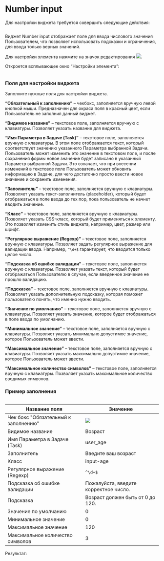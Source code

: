 # Number input

Для настройки виджета требуется совершить следующие действия:

<figure><img src="https://lh7-rt.googleusercontent.com/docsz/AD_4nXfzD7f0Up-UNTuPiLUEF91Fnv5NJvxSVHl-rHnzHnHes5jn3dAnN8fphzkjGCzgHJ0bTZagstWK93E4V4D-Fwk628gkIeiuFr7xrgO4dBnwmHWiUpaBKJDYnCJybaibgt_Pbi76Kg?key=0FvAYgnYwbyv9Fptf0FsztXR" alt=""><figcaption></figcaption></figure>

Виджет Number input отображает поле для ввода числового значения Пользователем, что позволяет использовать подсказки и ограничения, для ввода только верных значений.

Для настройки элемента нажмите на значок редактирования ![](https://lh7-rt.googleusercontent.com/docsz/AD_4nXdDtXhc5TirxAEK7gbKhKkViUtt-ARzwFR3J2IPzQhO80jVaHrHEnHUJ5k4rZgTCA08lqMla9rnMCMalWmuJfZnSj3xSTNWdDImEuUnEDU1-eZSpdhgumbufOPYZ8oGYY7g0sXELw?key=0FvAYgnYwbyv9Fptf0FsztXR).&#x20;

Откроется всплывающее окно “Настройки элемента”:

<figure><img src="https://lh7-rt.googleusercontent.com/docsz/AD_4nXfbh_vT-jKyAuFTPMZixbDfRLCXiZeHhCtrJDnaopAFaVfMiIKGuK58THCbZzAJB38I5tjy5X0QjiMRHz1U-vEwosTR9F8VRtl5T7zmqDoEJ-wzpcSjhoTKEwvOQxpdxSycW841?key=0FvAYgnYwbyv9Fptf0FsztXR" alt=""><figcaption></figcaption></figure>

### Поля для настройки виджета

Заполните нужные поля для настройки виджета.

**“Обязательный к заполнению”** – чекбокс, заполняется вручную левой кнопкой мыши. Предназначен для окраса поля в красный цвет, если Пользователь не заполнил данный виджет.

**“Видимое название”** – текстовое поле, заполняется вручную с клавиатуры. Позволяет указать название для виджета.

**“Имя Параметра в Задаче (Task)”** – текстовое поле, заполняется вручную с клавиатуры. В этом поле отображается текст, который соответствует значению указанного Параметра выбранной Задачи. Пользователь может изменить это значение в текстовом поле, и после сохранения формы новое значение будет записано в указанный Параметр выбранной Задачи. Это означает, что при внесении изменений в текстовое поле Пользователь может обновить информацию в Задаче, для чего достаточно просто ввести новое значение и сохранить изменения.

**“Заполнитель”** – текстовое поле, заполняется вручную с клавиатуры. Позволяет указать текст-заполнитель (placeholder), который будет отображаться в поле ввода до тех пор, пока пользователь не начнет вводить значение.

**“Класс”** – текстовое поле, заполняется вручную с клавиатуры. Позволяет указать CSS-класс, который будет применяться к элементу. Это позволяет изменить стиль виджета, например, цвет, размер или шрифт.

**“Регулярное выражение (Regexp)”** – текстовое поле, заполняется вручную с клавиатуры. Позволяет  задать регулярное выражение для валидации ввода. Например, `^\d+$` гарантирует, что вводится только целое число.

**“Подсказка об ошибке валидации”** – текстовое поле, заполняется вручную с клавиатуры. Позволяет указать текст, который будет отображаться Пользователю в случае, если введенное значение не прошло валидацию.

**“Подсказка”** – текстовое поле, заполняется вручную с клавиатуры. Позволяет указать дополнительную подсказку, которая поможет пользователю понять, что именно нужно вводить.

**“Значение по умолчанию”** – текстовое поле, заполняется вручную с клавиатуры. Позволяет указать значение, которое будет отображаться в поле ввода по умолчанию.

**“Минимальное значение”** – текстовое поле, заполняется вручную с клавиатуры. Позволяет указать минимально допустимое значение, которое Пользователь может ввести.

**“Максимальное значение”** – текстовое поле, заполняется вручную с клавиатуры. Позволяет указать максимально допустимое значение, которое Пользователь может ввести.

**“Максимальное количество символов”** – текстовое поле, заполняется вручную с клавиатуры. Позволяет указать максимальное количество вводимых символов.

### **Пример заполнения**

<figure><img src="https://lh7-rt.googleusercontent.com/docsz/AD_4nXfRE3mCTzP2ALtoXKjFpFCaoGSlFo-NQ4nsPRF7CGe8lQvban4no8QyfwmXe9GUCqzvOBQEuF6-fCICq8sNgBUBFnC65AbScBK4_Hvm0_JLApsFQgqXWAbftL8t_3v1r8pLgXVdEg?key=0FvAYgnYwbyv9Fptf0FsztXR" alt=""><figcaption></figcaption></figure>

| **Название поля**                    | **Значение**                                                                                                                                                                                                                |
| ------------------------------------ | --------------------------------------------------------------------------------------------------------------------------------------------------------------------------------------------------------------------------- |
| Чек бокс "Обязательный к заполнению" | ![](https://lh7-rt.googleusercontent.com/docsz/AD_4nXdbGbJ3mgxG3hrRKZ0yHCgCh8u2PvKS2eoYADmaX1nibQuEWqLvgtd3fqQUIFt_JjywCjjoqAtpZSVz1V4M0chtRdX3X-3w6pVO6LMX8miSBhv5Q7s8CnFgXe1hP4IptLQ9mzPg2w?key=0FvAYgnYwbyv9Fptf0FsztXR) |
| Видимое название                     | Возраст                                                                                                                                                                                                                     |
| Имя Параметра в Задаче (Task)        | user\_age                                                                                                                                                                                                                   |
| Заполнитель                          | Введите ваш возраст                                                                                                                                                                                                         |
| Класс                                | input-age                                                                                                                                                                                                                   |
| Регулярное выражение (Regexp)        | `^\d+$`                                                                                                                                                                                                                     |
| Подсказка об ошибке валидации        | Пожалуйста, введите корректное число.                                                                                                                                                                                       |
| Подсказка                            | Возраст должен быть от 0 до 120.                                                                                                                                                                                            |
| Значение по умолчанию                | 0                                                                                                                                                                                                                           |
| Минимальное значение                 | 0                                                                                                                                                                                                                           |
| Максимальное значение                | 120                                                                                                                                                                                                                         |
| Максимальное количество символов     | 3                                                                                                                                                                                                                           |

Результат:

<figure><img src="https://lh7-rt.googleusercontent.com/docsz/AD_4nXdGl4fE-MoNdD-QmYnX83HS2qPf9L7seOP0wIjJwr_Ceze9BTwjPtbLLbrLCeAG1k7y_Stvv8UUOVF_V6dYRpDMnG_q3_r3eBJn2UEBpre9Y0eKOFZETdLwJBajYgVi2IV4FDX_?key=0FvAYgnYwbyv9Fptf0FsztXR" alt=""><figcaption></figcaption></figure>
